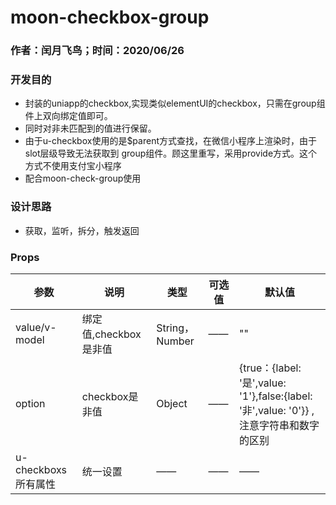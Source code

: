 #  moon-checkbox-group
### 作者：闰月飞鸟；时间：2020/06/26
### 开发目的
- 封装的uniapp的checkbox,实现类似elementUI的checkbox，只需在group组件上双向绑定值即可。
- 同时对非未匹配到的值进行保留。
- 由于u-checkbox使用的是$parent方式查找，在微信小程序上渲染时，由于slot层级导致无法获取到 group组件。顾这里重写，采用provide方式。这个方式不使用支付宝小程序
- 配合moon-check-group使用
### 设计思路
-  获取，监听，拆分，触发返回

### Props 
参数 |说明|类型|可选值|默认值
---|---|---|---|---
value/v-model| 绑定值,checkbox是非值|String，Number|——|""
option|checkbox是非值|Object|——| {true：{label: '是',value: '1'},false:{label: '非',value: '0'}} ,注意字符串和数字的区别
u-checkboxs所有属性| 统一设置| ——|——|——
 






 

 


 



 


 

